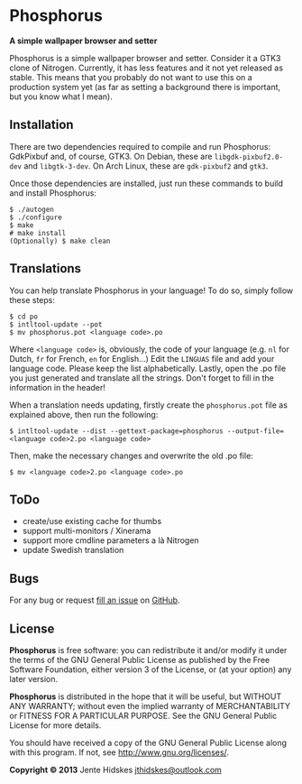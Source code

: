 Phosphorus
=========

**A simple wallpaper browser and setter**

Phosphorus is a simple wallpaper browser and setter. Consider it a GTK3 clone of Nitrogen.
Currently, it has less features and it not yet released as stable. 
This means that you probably do not want to use this on a production system yet
(as far as setting a background there is important, but you know what I mean).

Installation
------------

There are two dependencies required to compile and run Phosphorus: GdkPixbuf and, of course, GTK3.
On Debian, these are `libgdk-pixbuf2.0-dev` and `libgtk-3-dev`.
On Arch Linux, these are `gdk-pixbuf2` and `gtk3`.

Once those dependencies are installed, just run these commands to build and install Phosphorus:

    $ ./autogen
    $ ./configure
    $ make
    # make install
    (Optionally) $ make clean

Translations
-----------

You can help translate Phosphorus in your language!
To do so, simply follow these steps:

	$ cd po
	$ intltool-update --pot
	$ mv phosphorus.pot <language code>.po

Where `<language code>` is, obviously, the code of your language (e.g. `nl` for Dutch, `fr` for French, `en` for English...)
Edit the `LINGUAS` file and add your language code. Please keep the list alphabetically.
Lastly, open the .po file you just generated and translate all the strings. Don't forget to fill in the information in the header!

When a translation needs updating, firstly create the `phosphorus.pot` file as explained above, then run the following: 

	$ intltool-update --dist --gettext-package=phosphorus --output-file=<language code>2.po <language code>

Then, make the necessary changes and overwrite the old .po file:

	$ mv <language code>2.po <language code>.po

ToDo
----

 * create/use existing cache for thumbs
 * support multi-monitors / Xinerama
 * support more cmdline parameters a là Nitrogen
 * update Swedish translation

Bugs
----

For any bug or request [fill an issue][bug] on [GitHub][ghp].

  [bug]: https://github.com/Unia/phosphorus/issues
  [ghp]: https://github.com/Unia/phosphorus

License
-------
**Phosphorus** is free software: you can redistribute it and/or modify it under the terms of the GNU General Public License as published by the Free Software Foundation, either version 3 of the License, or (at your option) any later version.

**Phosphorus** is distributed in the hope that it will be useful, but WITHOUT ANY WARRANTY; without even the implied warranty of MERCHANTABILITY or FITNESS FOR A PARTICULAR PURPOSE. See the GNU General Public License for more details.

You should have received a copy of the GNU General Public License along with this program. If not, see <http://www.gnu.org/licenses/>.

**Copyright © 2013** Jente Hidskes <jthidskes@outlook.com>
